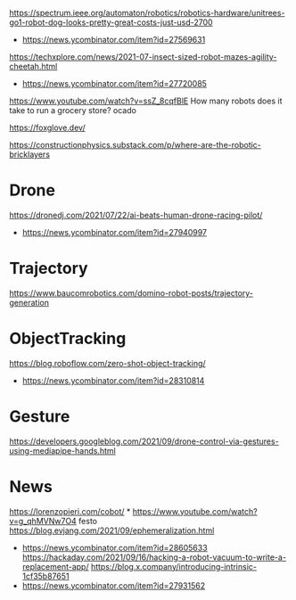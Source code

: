 https://spectrum.ieee.org/automaton/robotics/robotics-hardware/unitrees-go1-robot-dog-looks-pretty-great-costs-just-usd-2700
* https://news.ycombinator.com/item?id=27569631

https://techxplore.com/news/2021-07-insect-sized-robot-mazes-agility-cheetah.html
* https://news.ycombinator.com/item?id=27720085

https://www.youtube.com/watch?v=ssZ_8cqfBlE How many robots does it take to run a grocery store? ocado

https://foxglove.dev/

https://constructionphysics.substack.com/p/where-are-the-robotic-bricklayers

# Drone
https://dronedj.com/2021/07/22/ai-beats-human-drone-racing-pilot/
* https://news.ycombinator.com/item?id=27940997

# Trajectory
https://www.baucomrobotics.com/domino-robot-posts/trajectory-generation

# ObjectTracking
https://blog.roboflow.com/zero-shot-object-tracking/
* https://news.ycombinator.com/item?id=28310814

# Gesture
https://developers.googleblog.com/2021/09/drone-control-via-gestures-using-mediapipe-hands.html

# News
https://lorenzopieri.com/cobot/
* 
https://www.youtube.com/watch?v=g_qhMVNw7O4 festo 
https://blog.evjang.com/2021/09/ephemeralization.html
* https://news.ycombinator.com/item?id=28605633
https://hackaday.com/2021/09/16/hacking-a-robot-vacuum-to-write-a-replacement-app/
https://blog.x.company/introducing-intrinsic-1cf35b87651
* https://news.ycombinator.com/item?id=27931562